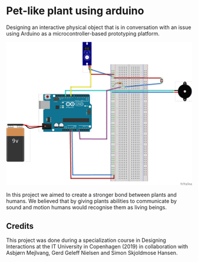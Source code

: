 # Pet-like plant using arduino
Designing an interactive physical object that is in conversation with an issue using Arduino as a microcontroller-based prototyping platform.

![Fritzing sketch](fritzing-hardware.png)

In this project we aimed to create a stronger bond between plants and humans. We believed that by giving plants abilities to communicate by sound and motion humans would recognise them as living beings.

## Credits
This project was done during a specialization course in Designing Interactions at the IT University in Copenhagen (2019) in collaboration with Asbjørn Mejlvang, Gerd Geleff Nielsen and Simon Skjoldmose Hansen.
